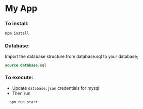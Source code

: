 My App
===

### To install:

```sh
npm install
```

### Database:
Import the database structure from database.sql to your database;

```sql
source database.sql
```

### To execute:

- Update `database.json` credentials for mysql
- Then run

```sh
  npm run start
```
